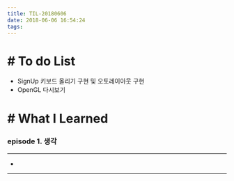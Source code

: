 ```yaml
---
title: TIL-20180606
date: 2018-06-06 16:54:24
tags: 
---
```


# # To do List

- SignUp 키보드 올리기 구현 및 오토레이아웃 구현
- OpenGL 다시보기 


# # What I Learned

### episode 1. 생각

---

- 

---